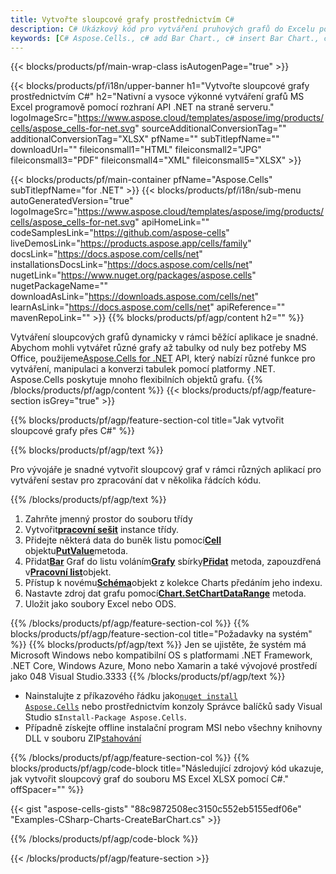 ```yaml
---
title: Vytvořte sloupcové grafy prostřednictvím C#
description: C# Ukázkový kód pro vytváření pruhových grafů do Excelu pomocí knihovny .NET. Tento kód použijte k vytvoření sloupcového grafu do MS Excel v rámci VB.NET, Asp.NET nebo jakékoli aplikace založené na .NET.
keywords: [C# Aspose.Cells., c# add Bar Chart., c# insert Bar Chart., c# create Bar Chart]
---
```

{{< blocks/products/pf/main-wrap-class isAutogenPage="true" >}}

{{< blocks/products/pf/i18n/upper-banner h1="Vytvořte sloupcové grafy prostřednictvím C#" h2="Nativní a vysoce výkonné vytváření grafů MS Excel programově pomocí rozhraní API .NET na straně serveru." logoImageSrc="https://www.aspose.cloud/templates/aspose/img/products/cells/aspose_cells-for-net.svg" sourceAdditionalConversionTag="" additionalConversionTag="XLSX" pfName="" subTitlepfName="" downloadUrl="" fileiconsmall1="HTML" fileiconsmall2="JPG" fileiconsmall3="PDF" fileiconsmall4="XML" fileiconsmall5="XLSX" >}}

{{< blocks/products/pf/main-container pfName="Aspose.Cells" subTitlepfName="for .NET" >}}
{{< blocks/products/pf/i18n/sub-menu autoGeneratedVersion="true" logoImageSrc="https://www.aspose.cloud/templates/aspose/img/products/cells/aspose_cells-for-net.svg" apiHomeLink="" codeSamplesLink="https://github.com/aspose-cells" liveDemosLink="https://products.aspose.app/cells/family" docsLink="https://docs.aspose.com/cells/net" installationsDocsLink="https://docs.aspose.com/cells/net" nugetLink="https://www.nuget.org/packages/aspose.cells" nugetPackageName="" downloadAsLink="https://downloads.aspose.com/cells/net" learnAsLink="https://docs.aspose.com/cells/net" apiReference="" mavenRepoLink="" >}}
{{% blocks/products/pf/agp/content h2="" %}}

Vytváření sloupcových grafů dynamicky v rámci běžící aplikace je snadné. Abychom mohli vytvářet různé grafy až tabulky od nuly bez potřeby MS Office, použijeme[Aspose.Cells for .NET](https://products.aspose.com/cells/net) API, který nabízí různé funkce pro vytváření, manipulaci a konverzi tabulek pomocí platformy .NET. Aspose.Cells poskytuje mnoho flexibilních objektů grafu.
{{% /blocks/products/pf/agp/content %}}
{{< blocks/products/pf/agp/feature-section isGrey="true" >}}

{{% blocks/products/pf/agp/feature-section-col title="Jak vytvořit sloupcové grafy přes C#" %}}

{{% blocks/products/pf/agp/text %}}

Pro vývojáře je snadné vytvořit sloupcový graf v rámci různých aplikací pro vytváření sestav pro zpracování dat v několika řádcích kódu.

{{% /blocks/products/pf/agp/text %}}

1. Zahrňte jmenný prostor do souboru třídy
1.  Vytvořit[**pracovní sešit**](https://reference.aspose.com/cells/net/aspose.cells/workbook) instance třídy.
1.  Přidejte některá data do buněk listu pomocí[**Cell**](https://reference.aspose.com/cells/net/aspose.cells/cell) objektu[**PutValue**](https://reference.aspose.com/cells/net/aspose.cells/cell/methods/putvalue/index)metoda.
1.  Přidat[**Bar**](https://reference.aspose.com/cells/net/aspose.cells.charts/charttype) Graf do listu voláním[**Grafy**](https://reference.aspose.com/cells/net/aspose.cells.charts/chartcollection) sbírky[**Přidat**](https://reference.aspose.com/cells/net/aspose.cells.charts/chartcollection/methods/add) metoda, zapouzdřená v[**Pracovní list**](https://reference.aspose.com/cells/net/aspose.cells/worksheet)objekt.
1.  Přístup k novému[**Schéma**](https://reference.aspose.com/cells/net/aspose.cells.charts/chart)objekt z kolekce Charts předáním jeho indexu.
1.  Nastavte zdroj dat grafu pomocí[**Chart.SetChartDataRange**](https://https://reference.aspose.com/cells/net/aspose.cells.charts/chart/methods/setchartdatarange) metoda.
1. Uložit jako soubory Excel nebo ODS.

{{% /blocks/products/pf/agp/feature-section-col %}}
{{% blocks/products/pf/agp/feature-section-col title="Požadavky na systém" %}}
{{% blocks/products/pf/agp/text %}}
Jen se ujistěte, že systém má Microsoft Windows nebo kompatibilní OS s platformami .NET Framework, .NET Core, Windows Azure, Mono nebo Xamarin a také vývojové prostředí jako 048 Visual Studio.3333
{{% /blocks/products/pf/agp/text %}}
-  Nainstalujte z příkazového řádku jako<code><a href="https://downloads.aspose.com/cells/net">nuget install Aspose.Cells</a></code> nebo prostřednictvím konzoly Správce balíčků sady Visual Studio s<code>Install-Package Aspose.Cells</code>.
-  Případně získejte offline instalační program MSI nebo všechny knihovny DLL v souboru ZIP<a href="https://downloads.aspose.com/cells/net">stahování</a>

{{% /blocks/products/pf/agp/feature-section-col %}}
{{% blocks/products/pf/agp/code-block title="Následující zdrojový kód ukazuje, jak vytvořit sloupcový graf do souboru MS Excel XLSX pomocí C#." offSpacer="" %}}

{{< gist "aspose-cells-gists" "88c9872508ec3150c552eb5155edf06e" "Examples-CSharp-Charts-CreateBarChart.cs" >}}

{{% /blocks/products/pf/agp/code-block %}}

{{< /blocks/products/pf/agp/feature-section >}}

<!-- aboutfile Starts -->
